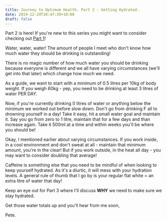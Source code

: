 ```yaml
---
title: Journey to Optimum Health. Part 2 - Getting Hydrated. 
date: 2019-12-29T10:47:39+10:00
draft: false
---
```


Part 2 is here! If you're new to this series you might want to consider checking out [Part 1](https://peterherring.netlify.com/posts/journey-to-optimum-health.-part-1-goal-setting/)!

Water, water, water! The amount of people I meet who don't know how much water they should be drinking is outstanding! 

There is no magic number of how much water you should be drinking because everyone is different and we all have varying circumstances (we'll get into that later) which change how much we need. 

As a guide, we want to start with a minimum of 0.5 litres per 10kg of body weight. If you weigh 60kg - yep, you need to be drinking at least 3 litres of water PER DAY. 

Now, if you're currently drinking 0 litres of water or anything below the minimum we worked out before slow down. Don't go from drinking F all to drowning yourself in a day! Take it easy, hit a small water goal and maintain it. Say you go from zero to 1 litre, maintain that for a few days and than increase again. Take it 500ml at a time and within weeks you'll be where you should be!



Okay, I mentioned earlier about varying circumstances. If you work inside, in a cool environment and don't sweat at all - maintain that minimum amount, you're in the clear! But if you work outside, in the heat all day - you may want to consider doubling that average!

Caffeine is something else that you need to be mindful of when looking to keep yourself hydrated. As it's a diurtic, it will mess with your hydration levels. A general rule of thumb that I go by is your regular flat white = an extra litre of water that day!

Keep an eye out for Part 3 where I'll discuss **WHY** we need to make sure we stay hydrated. 

Get those water totals up and you'll hear from me soon,

Pete.

